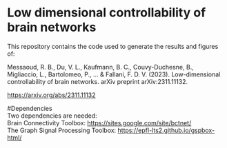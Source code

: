 # Low dimensional controllability of brain networks
This repository contains the code used to generate the results and figures of:

Messaoud, R. B., Du, V. L., Kaufmann, B. C., Couvy-Duchesne, B., Migliaccio, L., Bartolomeo, P., ... & Fallani, F. D. V. (2023). Low-dimensional controllability of brain networks. arXiv preprint arXiv:2311.11132.

https://arxiv.org/abs/2311.11132


#Dependencies    
Two dependencies are needed:  
Brain Connectivity Toolbox: https://sites.google.com/site/bctnet/    
The Graph Signal Processing Toolbox: https://epfl-lts2.github.io/gspbox-html/   
